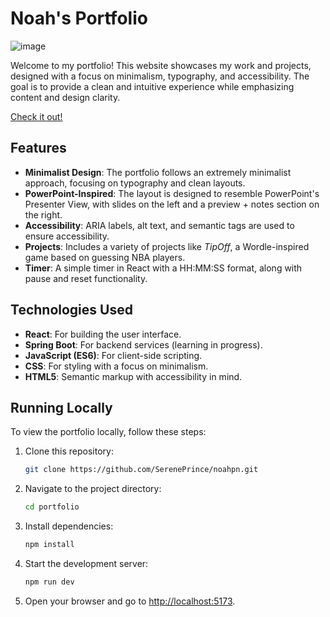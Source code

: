 # Noah's Portfolio

![image](https://github.com/user-attachments/assets/07226106-dc93-4bbc-8419-11827a07372d)

Welcome to my portfolio! This website showcases my work and projects, designed with a focus on minimalism, typography, and accessibility. The goal is to provide a clean and intuitive experience while emphasizing content and design clarity.

[Check it out!](https://sereneprince.github.io/noahpn/)

## Features

- **Minimalist Design**: The portfolio follows an extremely minimalist approach, focusing on typography and clean layouts.
- **PowerPoint-Inspired**: The layout is designed to resemble PowerPoint's Presenter View, with slides on the left and a preview + notes section on the right.
- **Accessibility**: ARIA labels, alt text, and semantic tags are used to ensure accessibility.
- **Projects**: Includes a variety of projects like _TipOff_, a Wordle-inspired game based on guessing NBA players.
- **Timer**: A simple timer in React with a HH:MM:SS format, along with pause and reset functionality.

## Technologies Used

- **React**: For building the user interface.
- **Spring Boot**: For backend services (learning in progress).
- **JavaScript (ES6)**: For client-side scripting.
- **CSS**: For styling with a focus on minimalism.
- **HTML5**: Semantic markup with accessibility in mind.

## Running Locally

To view the portfolio locally, follow these steps:

1. Clone this repository:

   ```bash
   git clone https://github.com/SerenePrince/noahpn.git
   ```

2. Navigate to the project directory:

   ```bash
   cd portfolio
   ```

3. Install dependencies:

   ```bash
   npm install
   ```

4. Start the development server:

   ```bash
   npm run dev
   ```

5. Open your browser and go to [http://localhost:5173](http://localhost:5173).
